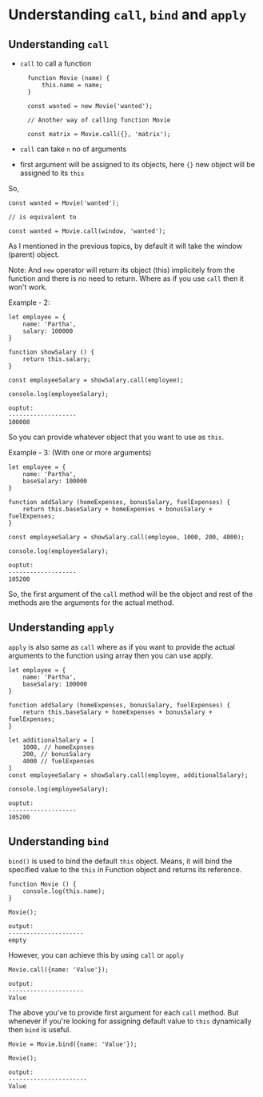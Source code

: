 # Understanding `call`, `bind` and `apply`

## Understanding `call`

- `call` to call a function

        function Movie (name) {
            this.name = name;
        }

        const wanted = new Movie('wanted');

        // Another way of calling function Movie

        const matrix = Movie.call({}, 'matrix');

- `call` can take `n` no of arguments
- first argument will be assigned to its objects, here `{}` new object will be assigned to its `this`

So,

    const wanted = Movie('wanted');

    // is equivalent to

    const wanted = Movie.call(window, 'wanted');

As I mentioned in the previous topics, by default it will take the window (parent) object.

Note: And `new` operator will return its object (this) implicitely from the function and there is no need to return. Where as if you use `call` then it won't work.

Example - 2:

    let employee = {
        name: 'Partha',
        salary: 100000
    }

    function showSalary () {
        return this.salary;
    }

    const employeeSalary = showSalary.call(employee);

    console.log(employeeSalary);

    ouptut:
    -------------------
    100000

So you can provide whatever object that you want to use as `this`.

Example - 3: (With one or more arguments)

    let employee = {
        name: 'Partha',
        baseSalary: 100000
    }

    function addSalary (homeExpenses, bonusSalary, fuelExpenses) {
        return this.baseSalary + homeExpenses + bonusSalary + fuelExpenses;
    }

    const employeeSalary = showSalary.call(employee, 1000, 200, 4000);

    console.log(employeeSalary);

    ouptut:
    -------------------
    105200

So, the first argument of the `call` method will be the object and rest of the methods are the arguments for the actual method.

## Understanding `apply`

`apply` is also same as `call` where as if you want to provide the actual arguments to the function using array then you can use apply.

    let employee = {
        name: 'Partha',
        baseSalary: 100000
    }

    function addSalary (homeExpenses, bonusSalary, fuelExpenses) {
        return this.baseSalary + homeExpenses + bonusSalary + fuelExpenses;
    }

    let additionalSalary = [
        1000, // homeExpnses
        200, // bonusSalary
        4000 // fuelExpenses
    ]
    const employeeSalary = showSalary.call(employee, additionalSalary);

    console.log(employeeSalary);

    ouptut:
    -------------------
    105200

## Understanding `bind`

`bind()` is used to bind the default `this` object. Means, it will bind the specified value to the `this` in Function object and returns its reference.

    function Movie () {
        console.log(this.name);
    }

    Movie();

    output:
    ---------------------
    empty

However, you can achieve this by using `call` or `apply`

    Movie.call({name: 'Value'});

    output:
    ---------------------
    Value

The above you've to provide first argument for each `call` method. But whenever if you're looking for assigning default value to `this` dynamically then `bind` is useful.

    Movie = Movie.bind({name: 'Value'});

    Movie();

    output:
    ----------------------
    Value
